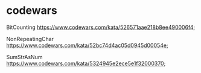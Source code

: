 # codewars

BitCounting https://www.codewars.com/kata/526571aae218b8ee490006f4;

NonRepeatingChar https://www.codewars.com/kata/52bc74d4ac05d0945d00054e;

SumStrAsNum https://www.codewars.com/kata/5324945e2ece5e1f32000370;


